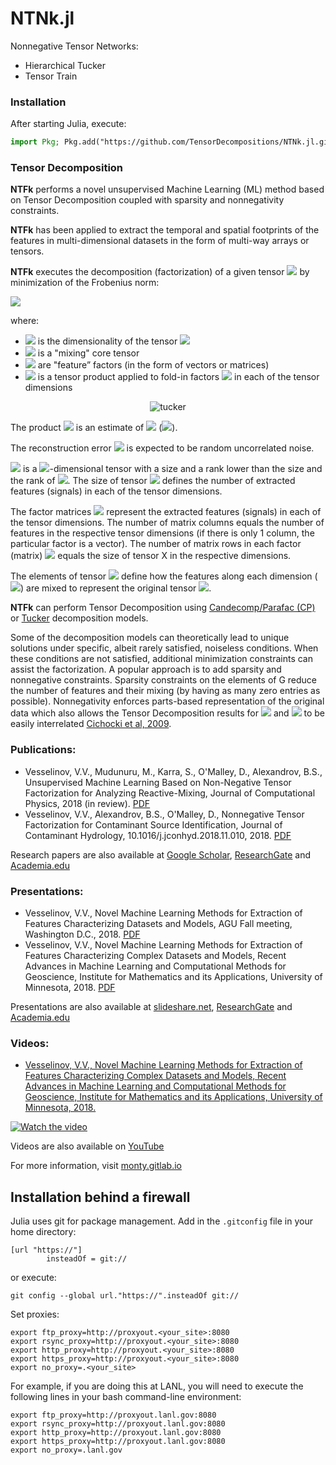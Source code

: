 # NTNk.jl

Nonnegative Tensor Networks:

* Hierarchical Tucker
* Tensor Train

### Installation

After starting Julia, execute:

```julia
import Pkg; Pkg.add("https://github.com/TensorDecompositions/NTNk.jl.git")
```

### Tensor Decomposition

**NTFk** performs a novel unsupervised Machine Learning (ML) method based on Tensor Decomposition coupled with sparsity and nonnegativity constraints.

**NTFk** has been applied to extract the temporal and spatial footprints of the features in multi-dimensional datasets in the form of multi-way arrays or tensors.

**NTFk** executes the decomposition (factorization) of a given tensor <img src="https://latex.codecogs.com/svg.latex?\Large&space;X" /> by minimization of the Frobenius norm:

<img src="https://latex.codecogs.com/svg.latex?\Large&space;\frac{1}{2}%7C%7C%20X-G\otimes_1A_1\otimes_2A_2\ldots\otimes_nA_n%7C%7C_F^2" />

<!-- X-G\otimes_1 A_1\otimes_2A_2\dots\otimes_nA_n_F^2 -->

where:

* <img src="https://latex.codecogs.com/svg.latex?\Large&space;n" /> is the dimensionality of the tensor <img src="https://latex.codecogs.com/svg.latex?\Large&space;X" />
* <img src="https://latex.codecogs.com/svg.latex?\Large&space;G" /> is a "mixing" core tensor
* <img src="https://latex.codecogs.com/svg.latex?\Large&space;A_1,A_2,\ldots,A_n" /> are "feature” factors (in the form of vectors or matrices)
* <img src="https://latex.codecogs.com/svg.latex?\Large&space;\otimes" /> is a tensor product applied to fold-in factors <img src="https://latex.codecogs.com/svg.latex?\Large&space;A_1,A_2,\ldots,A_n" />  in each of the tensor dimensions

<div style="text-align: center">
    <img src="figures/tucker-paper.png" alt="tucker" width=auto/>
</div>

The product <img src="https://latex.codecogs.com/svg.latex?\Large&space;G\otimes_1A_1\otimes_2A_2\ldots\otimes_nA_n" /> is an estimate of <img src="https://latex.codecogs.com/svg.latex?\Large&space;X" /> (<img src="https://latex.codecogs.com/svg.latex?\Large&space;X_{est}" />).

The reconstruction error <img src="https://latex.codecogs.com/svg.latex?\Large&space;X-X_{est}" /> is expected to be random uncorrelated noise.

<img src="https://latex.codecogs.com/svg.latex?\Large&space;G" /> is a <img src="https://latex.codecogs.com/svg.latex?\Large&space;n" />-dimensional tensor with a size and a rank lower than the size and the rank of <img src="https://latex.codecogs.com/svg.latex?\Large&space;X" />.
The size of tensor <img src="https://latex.codecogs.com/svg.latex?\Large&space;G" /> defines the number of extracted features (signals) in each of the tensor dimensions.

The factor matrices <img src="https://latex.codecogs.com/svg.latex?\Large&space;A_1,A_2,\ldots,A_n" /> represent the extracted features (signals) in each of the tensor dimensions.
The number of matrix columns equals the number of features in the respective tensor dimensions (if there is only 1 column, the particular factor is a vector).
The number of matrix rows in each factor (matrix) <img src="https://latex.codecogs.com/svg.latex?\Large&space;A_i" /> equals the size of tensor X in the respective dimensions.

The elements of tensor <img src="https://latex.codecogs.com/svg.latex?\Large&space;G" /> define how the features along each dimension (<img src="https://latex.codecogs.com/svg.latex?\Large&space;A_1,A_2,\ldots,A_n" />) are mixed to represent the original tensor <img src="https://latex.codecogs.com/svg.latex?\Large&space;X" />.

**NTFk** can perform Tensor Decomposition using [Candecomp/Parafac (CP)](https://en.wikipedia.org/wiki/Tensor_rank_decomposition) or [Tucker](https://en.wikipedia.org/wiki/Tucker_decomposition) decomposition models.

Some of the decomposition models can theoretically lead to unique solutions under specific, albeit rarely satisfied, noiseless conditions.
When these conditions are not satisfied, additional minimization constraints can assist the factorization.
A popular approach is to add sparsity and nonnegative constraints.
Sparsity constraints on the elements of G reduce the number of features and their mixing (by having as many zero entries as possible).
Nonnegativity enforces parts-based representation of the original data which also allows the Tensor Decomposition results for <img src="https://latex.codecogs.com/svg.latex?\Large&space;G" /> and <img src="https://latex.codecogs.com/svg.latex?\Large&space;A_1,A_2,\ldots,A_n" /> to be easily interrelated [Cichocki et al, 2009](https://books.google.com/books?hl=en&lr=&id=KaxssMiWgswC&oi=fnd&pg=PR5&ots=Lta2adM6LV&sig=jNPDxjKlON1U3l46tZAYH92mvAE#v=onepage&q&f=false).

### Publications:

- Vesselinov, V.V., Mudunuru, M., Karra, S., O'Malley, D., Alexandrov, B.S., Unsupervised Machine Learning Based on Non-Negative Tensor Factorization for Analyzing Reactive-Mixing, Journal of Computational Physics, 2018 (in review). [PDF](http://monty.gitlab.io/papers/Vesselinov%20et%20al%202018%20Unsupervised%20Machine%20Learning%20Based%20on%20Non-Negative%20Tensor%20Factorization%20for%20Analyzing%20Reactive-Mixing.pdf)
- Vesselinov, V.V., Alexandrov, B.S., O'Malley, D., Nonnegative Tensor Factorization for Contaminant Source Identification, Journal of Contaminant Hydrology, 10.1016/j.jconhyd.2018.11.010, 2018. [PDF](http://monty.gitlab.io/papers/Vesselinov%20et%20al%202018%20Nonnegative%20Tensor%20Factorization%20for%20Contaminant%20Source%20Identification.pdf)

Research papers are also available at [Google Scholar](http://scholar.google.com/citations?user=sIFHVvwAAAAJ&hl=en), [ResearchGate](https://www.researchgate.net/profile/Velimir_Vesselinov) and [Academia.edu](https://lanl.academia.edu/monty)

### Presentations:

- Vesselinov, V.V., Novel Machine Learning Methods for Extraction of Features Characterizing Datasets and Models, AGU Fall meeting, Washington D.C., 2018. [PDF](http://monty.gitlab.io/presentations/Vesselinov%202018%20Novel%20Machine%20Learning%20Methods%20for%20Extraction%20of%20Features%20Characterizing%20Datasets%20and%20Models%20LA-UR-18-31366.pdf)
- Vesselinov, V.V., Novel Machine Learning Methods for Extraction of Features Characterizing Complex Datasets and Models, Recent Advances in Machine Learning and Computational Methods for Geoscience, Institute for Mathematics and its Applications, University of Minnesota, 2018. [PDF](http://monty.gitlab.io/presentations/Vesselinov%202018%20Novel%20Machine%20Learning%20Methods%20for%20Extraction%20of%20Features%20Characterizing%20Complex%20Datasets%20and%20Models%20LA-UR-18-30987.pdf)

Presentations are also available at [slideshare.net](https://www.slideshare.net/VelimirmontyVesselin), [ResearchGate](https://www.researchgate.net/profile/Velimir_Vesselinov) and [Academia.edu](https://lanl.academia.edu/monty)

### Videos:

- [Vesselinov, V.V., Novel Machine Learning Methods for Extraction of Features Characterizing Complex Datasets and Models, Recent Advances in Machine Learning and Computational Methods for Geoscience, Institute for Mathematics and its Applications, University of Minnesota, 2018.](https://youtu.be/xPOkeLMJywE)

[![Watch the video](images/nma.png)](https://www.youtube.com/embed/xPOkeLMJywE)

Videos are also available on [YouTube](href=https://www.youtube.com/watch?v=xPOkeLMJywE&list=PLpVcrIWNlP22LfyIu5MSZ7WHp7q0MNjsj)

For more information, visit [monty.gitlab.io](http://monty.gitlab.io)

Installation behind a firewall
------------------------------

Julia uses git for package management. Add in the `.gitconfig` file in your home directory:

```
[url "https://"]
        insteadOf = git://
```

or execute:

```
git config --global url."https://".insteadOf git://
```

Set proxies:

```
export ftp_proxy=http://proxyout.<your_site>:8080
export rsync_proxy=http://proxyout.<your_site>:8080
export http_proxy=http://proxyout.<your_site>:8080
export https_proxy=http://proxyout.<your_site>:8080
export no_proxy=.<your_site>
```

For example, if you are doing this at LANL, you will need to execute the
following lines in your bash command-line environment:

```
export ftp_proxy=http://proxyout.lanl.gov:8080
export rsync_proxy=http://proxyout.lanl.gov:8080
export http_proxy=http://proxyout.lanl.gov:8080
export https_proxy=http://proxyout.lanl.gov:8080
export no_proxy=.lanl.gov
```



